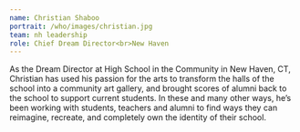 ```yaml
---
name: Christian Shaboo
portrait: /who/images/christian.jpg
team: nh leadership
role: Chief Dream Director<br>New Haven
---
```


As the Dream Director at High School in the Community in New Haven, CT, Christian has used his passion for the arts to transform the halls of the school into a community art gallery, and brought scores of alumni back to the school to support current students. In these and many other ways, he’s been working with students, teachers and alumni to find ways they can reimagine, recreate, and completely own the identity of their school.
